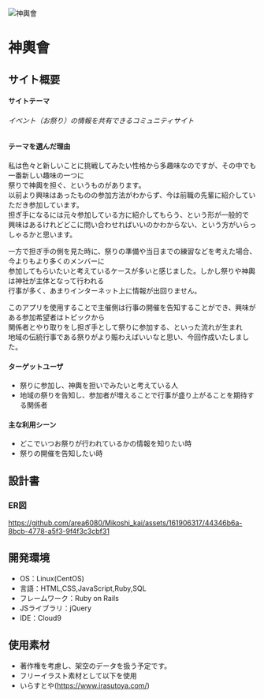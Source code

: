 ![神輿會](https://github.com/area6080/Mikoshi_kai/blob/main/app/assets/images/logo.png)
# 神輿會
## サイト概要
#### サイトテーマ
###### イベント（お祭り）の情報を共有できるコミュニティサイト

#### テーマを選んだ理由
私は色々と新しいことに挑戦してみたい性格から多趣味なのですが、その中でも一番新しい趣味の一つに  
祭りで神輿を担ぐ、というものがあります。  
以前より興味はあったものの参加方法がわからず、今は前職の先輩に紹介していただき参加しています。  
担ぎ手になるには元々参加している方に紹介してもらう、という形が一般的で  
興味はあるけれどどこに問い合わせればいいのかわからない、という方がいらっしゃるかと思います。

一方で担ぎ手の側を見た時に、祭りの準備や当日までの練習などを考えた場合、今よりもより多くのメンバーに  
参加してもらいたいと考えているケースが多いと感じました。しかし祭りや神輿は神社が主体となって行われる  
行事が多く、あまりインターネット上に情報が出回りません。

このアプリを使用することで主催側は行事の開催を告知することができ、興味がある参加希望者はトピックから  
関係者とやり取りをし担ぎ手として祭りに参加する、といった流れが生まれ  
地域の伝統行事である祭りがより賑わえばいいなと思い、今回作成いたしました。

#### ターゲットユーザ
* 祭りに参加し、神輿を担いでみたいと考えている人
* 地域の祭りを告知し、参加者が増えることで行事が盛り上がることを期待する関係者

#### 主な利用シーン
* どこでいつお祭りが行われているかの情報を知りたい時
* 祭りの開催を告知したい時


## 設計書
### ER図
https://github.com/area6080/Mikoshi_kai/assets/161906317/44346b6a-8bcb-4778-a5f3-9f4f3c3cbf31

## 開発環境
* OS：Linux(CentOS)
* 言語：HTML,CSS,JavaScript,Ruby,SQL
* フレームワーク：Ruby on Rails
* JSライブラリ：jQuery
* IDE：Cloud9

## 使用素材
* 著作権を考慮し、架空のデータを扱う予定です。
* フリーイラスト素材として以下を使用
* いらすとや(https://www.irasutoya.com/)
